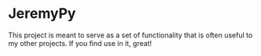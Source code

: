 # JeremyPy
This project is meant to serve as a set of functionality that is often useful to my other projects. If you find use in it, great!
